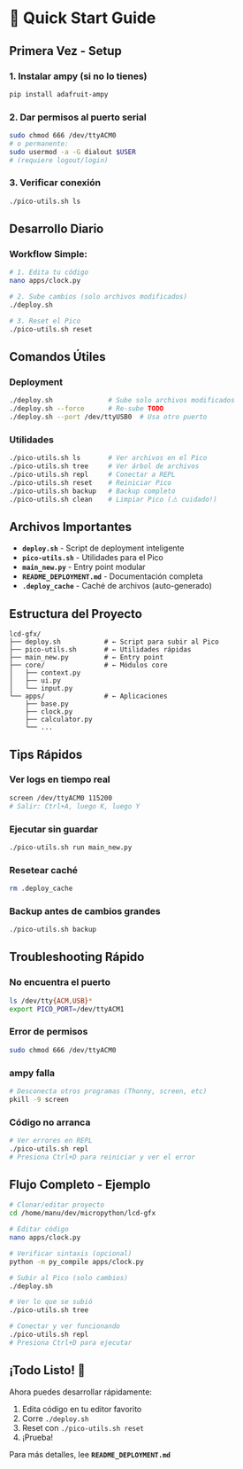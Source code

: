 # 🚀 Quick Start Guide

## Primera Vez - Setup

### 1. Instalar ampy (si no lo tienes)
```bash
pip install adafruit-ampy
```

### 2. Dar permisos al puerto serial
```bash
sudo chmod 666 /dev/ttyACM0
# o permanente:
sudo usermod -a -G dialout $USER
# (requiere logout/login)
```

### 3. Verificar conexión
```bash
./pico-utils.sh ls
```

## Desarrollo Diario

### Workflow Simple:
```bash
# 1. Edita tu código
nano apps/clock.py

# 2. Sube cambios (solo archivos modificados)
./deploy.sh

# 3. Reset el Pico
./pico-utils.sh reset
```

## Comandos Útiles

### Deployment
```bash
./deploy.sh              # Sube solo archivos modificados
./deploy.sh --force      # Re-sube TODO
./deploy.sh --port /dev/ttyUSB0  # Usa otro puerto
```

### Utilidades
```bash
./pico-utils.sh ls       # Ver archivos en el Pico
./pico-utils.sh tree     # Ver árbol de archivos
./pico-utils.sh repl     # Conectar a REPL
./pico-utils.sh reset    # Reiniciar Pico
./pico-utils.sh backup   # Backup completo
./pico-utils.sh clean    # Limpiar Pico (⚠️ cuidado!)
```

## Archivos Importantes

- **`deploy.sh`** - Script de deployment inteligente
- **`pico-utils.sh`** - Utilidades para el Pico
- **`main_new.py`** - Entry point modular
- **`README_DEPLOYMENT.md`** - Documentación completa
- **`.deploy_cache`** - Caché de archivos (auto-generado)

## Estructura del Proyecto

```
lcd-gfx/
├── deploy.sh           # ← Script para subir al Pico
├── pico-utils.sh       # ← Utilidades rápidas
├── main_new.py         # ← Entry point
├── core/               # ← Módulos core
│   ├── context.py
│   ├── ui.py
│   └── input.py
└── apps/               # ← Aplicaciones
    ├── base.py
    ├── clock.py
    ├── calculator.py
    └── ...
```

## Tips Rápidos

### Ver logs en tiempo real
```bash
screen /dev/ttyACM0 115200
# Salir: Ctrl+A, luego K, luego Y
```

### Ejecutar sin guardar
```bash
./pico-utils.sh run main_new.py
```

### Resetear caché
```bash
rm .deploy_cache
```

### Backup antes de cambios grandes
```bash
./pico-utils.sh backup
```

## Troubleshooting Rápido

### No encuentra el puerto
```bash
ls /dev/tty{ACM,USB}*
export PICO_PORT=/dev/ttyACM1
```

### Error de permisos
```bash
sudo chmod 666 /dev/ttyACM0
```

### ampy falla
```bash
# Desconecta otros programas (Thonny, screen, etc)
pkill -9 screen
```

### Código no arranca
```bash
# Ver errores en REPL
./pico-utils.sh repl
# Presiona Ctrl+D para reiniciar y ver el error
```

## Flujo Completo - Ejemplo

```bash
# Clonar/editar proyecto
cd /home/manu/dev/micropython/lcd-gfx

# Editar código
nano apps/clock.py

# Verificar sintaxis (opcional)
python -m py_compile apps/clock.py

# Subir al Pico (solo cambios)
./deploy.sh

# Ver lo que se subió
./pico-utils.sh tree

# Conectar y ver funcionando
./pico-utils.sh repl
# Presiona Ctrl+D para ejecutar
```

## ¡Todo Listo! 🎉

Ahora puedes desarrollar rápidamente:
1. Edita código en tu editor favorito
2. Corre `./deploy.sh`
3. Reset con `./pico-utils.sh reset`
4. ¡Prueba!

Para más detalles, lee **`README_DEPLOYMENT.md`**

